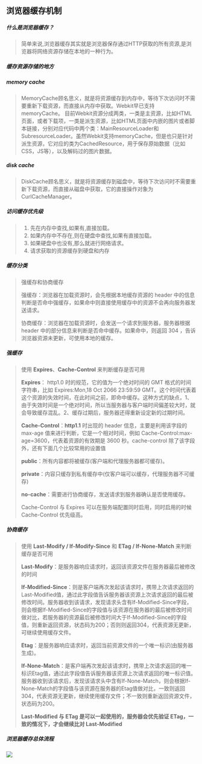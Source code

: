 ## **浏览器缓存机制**

##### 什么是浏览器缓存？

> 简单来说,浏览器缓存其实就是浏览器保存通过HTTP获取的所有资源,是浏览器将网络资源存储在本地的一种行为。

##### 缓存资源存储的地方

##### memory cache

> MemoryCache顾名思义，就是将资源缓存到内存中，等待下次访问时不需要重新下载资源，而直接从内存中获取。Webkit早已支持memoryCache。 目前Webkit资源分成两类，一类是主资源，比如HTML页面，或者下载项，一类是派生资源，比如HTML页面中内嵌的图片或者脚本链接，分别对应代码中两个类：MainResourceLoader和SubresourceLoader。虽然Webkit支持memoryCache，但是也只是针对派生资源，它对应的类为CachedResource，用于保存原始数据（比如CSS，JS等），以及解码过的图片数据。

##### disk cache

> DiskCache顾名思义，就是将资源缓存到磁盘中，等待下次访问时不需要重新下载资源，而直接从磁盘中获取，它的直接操作对象为CurlCacheManager。

##### 访问缓存优先级

> 1. 先在内存中查找,如果有,直接加载。
> 2. 如果内存中不存在,则在硬盘中查找,如果有直接加载。
> 3. 如果硬盘中也没有,那么就进行网络请求。
> 4. 请求获取的资源缓存到硬盘和内存

##### 缓存分类

> 强缓存和协商缓存
>
> 强缓存：浏览器在加载资源时，会先根据本地缓存资源的 header 中的信息判断是否命中强缓存，如果命中则直接使用缓存中的资源不会再向服务器发送请求。
>
> 协商缓存：浏览器在加载资源时，会发送一个请求到服务器，服务器根据 header 中的部分信息来判断是否命中缓存。如果命中，则返回 304 ，告诉浏览器资源未更新，可使用本地的缓存。

##### 强缓存

> 使用 **Expires**、**Cache-Control** 来判断缓存是否可用
>
> **Expires**： http1.0 时的规范，它的值为一个绝对时间的 GMT 格式的时间字符串，比如 Expires:Mon,18 Oct 2066 23:59:59 GMT。这个时间代表着这个资源的失效时间，在此时间之前，即命中缓存。这种方式的缺点，1、由于失效时间是一个绝对时间，所以当服务器与客户端时间偏差较大时，就会导致缓存混乱。2、缓存过期后，服务器还得重新设定新的过期时间。
>
> **Cache-Control**：**http1.1** 时出现的 header 信息，主要是利用该字段的 max-age 值来进行判断，它是一个相对时间，例如 Cache-Control:max-age=3600，代表着资源的有效期是 3600 秒。cache-control 除了该字段外，还有下面几个比较常用的设置值
>
> **public**：所有内容都将被缓存(客户端和代理服务器都可缓存)。
>
> **private**：内容只缓存到私有缓存中(仅客户端可以缓存，代理服务器不可缓存)
>
> **no-cache**：需要进行协商缓存，发送请求到服务器确认是否使用缓存。
>
> Cache-Control 与 Expires 可以在服务端配置同时启用，同时启用的时候 Cache-Control 优先级高。

##### 协商缓存

> 使用  **Last-Modify / If-Modify-Since** 和 **ETag / If-None-Match** 来判断缓存是否可用
>
> **Last-Modify**：是服务器响应请求时，返回该资源文件在服务器最后被修改的时间
>
> **If-Modified-Since**：则是客户端再次发起该请求时，携带上次请求返回的Last-Modified值，通过此字段值告诉服务器该资源上次请求返回的最后被修改时间。服务器收到该请求，发现请求头含有If-Modified-Since字段，则会根据If-Modified-Since的字段值与该资源在服务器的最后被修改时间做对比，若服务器的资源最后被修改时间大于If-Modified-Since的字段值，则重新返回资源，状态码为200；否则则返回304，代表资源无更新，可继续使用缓存文件。
>
> **Etag**：是服务器响应请求时，返回当前资源文件的一个唯一标识(由服务器生成)。
>
> **If-None-Match**：是客户端再次发起该请求时，携带上次请求返回的唯一标识Etag值，通过此字段值告诉服务器该资源上次请求返回的唯一标识值。服务器收到该请求后，发现该请求头中含有If-None-Match，则会根据If-None-Match的字段值与该资源在服务器的Etag值做对比，一致则返回304，代表资源无更新，继续使用缓存文件；不一致则重新返回资源文件，状态码为200。
>
> **Last-Modified 与 ETag 是可以一起使用的，服务器会优先验证 ETag，一致的情况下，才会继续比对 Last-Modified**

##### 浏览器缓存总体流程

![](C:\Users\HT-hwm\Desktop\web-cache\408483-20160525182943272-204994049.png)
